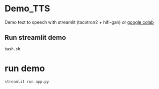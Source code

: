 # Demo_TTS

Demo text to speech with streamlit (tacotron2 + hifi-gan) or [google colab](https://colab.research.google.com/drive/1h6oPgvswwTEqMDzSXEFi1qTIjyyQl0Er?usp=sharing)

## Run streamlit demo

    bash.sh

# run demo

    streamlit run app.py